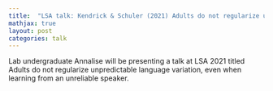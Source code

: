 ```yaml
---
title:  "LSA talk: Kendrick & Schuler (2021) Adults do not regularize unpredictable language variation, even when learning from an unreliable speaker"
mathjax: true
layout: post
categories: talk
---
```



Lab undergraduate Annalise will be presenting a talk at LSA 2021 titled Adults do not regularize unpredictable language variation, even when learning from an unreliable speaker. 

